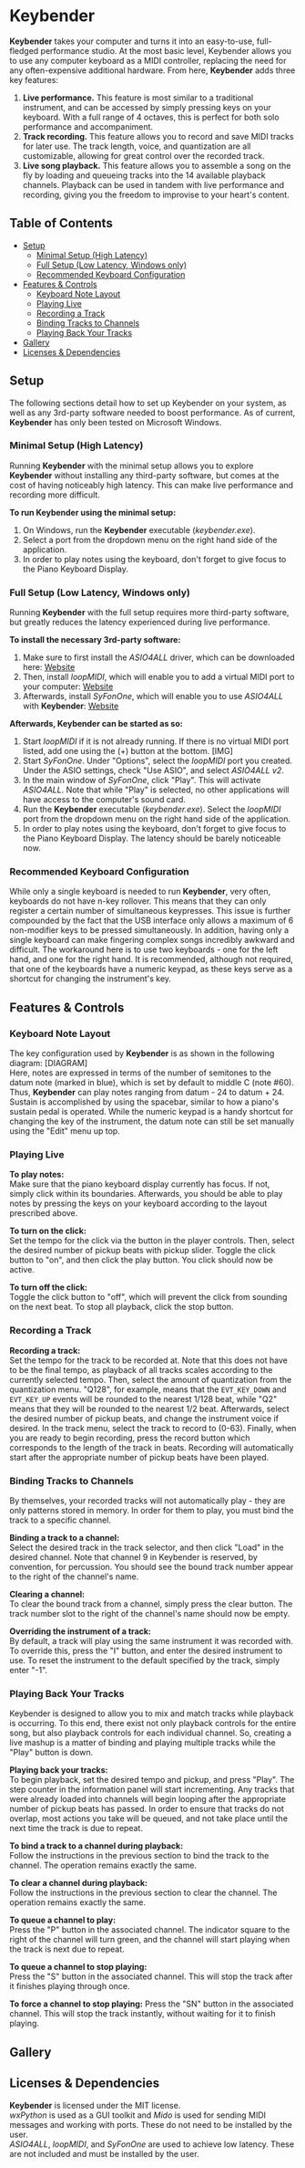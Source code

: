 # Keybender
**Keybender** takes your computer and turns it into an easy-to-use, full-fledged performance studio. At the most basic level, Keybender allows you to use any computer keyboard as a MIDI controller, replacing the need for any often-expensive additional hardware. From here, **Keybender** adds three key features:

1. **Live performance.** This feature is most similar to a traditional instrument, and can be accessed by simply pressing keys on your keyboard. With a full range of 4 octaves, this is perfect for both solo performance and accompaniment.
2. **Track recording.** This feature allows you to record and save MIDI tracks for later use. The track length, voice, and quantization are all customizable, allowing for great control over the recorded track.
3. **Live song playback.** This feature allows you to assemble a song on the fly by loading and queueing tracks into the 14 available playback channels. Playback can be used in tandem with live performance and recording, giving you the freedom to improvise to your heart's content.

## Table of Contents
- [Setup](#id-setup)
  - [Minimal Setup (High Latency)](#id-setup-min)
  - [Full Setup (Low Latency, Windows only)](#id-setup-full)
  - [Recommended Keyboard Configuration](#id-keyboard-config)
- [Features & Controls](#id-features)
  - [Keyboard Note Layout](#id-keyboard-layout)
  - [Playing Live](#id-playing-live)
  - [Recording a Track](#id-recording)
  - [Binding Tracks to Channels](#id-binding-tracks)
  - [Playing Back Your Tracks](#id-playing-tracks)
- [Gallery](#id-gallery)
- [Licenses & Dependencies](#id-licenses)

## <div id='id-setup'/>Setup
The following sections detail how to set up Keybender on your system, as well as any 3rd-party software needed to boost performance. As of current, **Keybender** has only been tested on Microsoft Windows.

### <div id='id-setup-min'/>Minimal Setup (High Latency)
Running **Keybender** with the minimal setup allows you to explore **Keybender** without installing any third-party software, but comes at the cost of having noticeably high  latency. This can make live performance and recording more difficult.

**To run Keybender using the minimal setup:**

1. On Windows, run the **Keybender** executable (*keybender.exe*).
2. Select a port from the dropdown menu on the right hand side of the application.
3. In order to play notes using the keyboard, don't forget to give focus to the Piano Keyboard Display.

### <div id='id-setup-full'/>Full Setup (Low Latency, Windows only)
Running **Keybender** with the full setup requires more third-party software, but greatly reduces the latency experienced during live performance.

**To install the necessary 3rd-party software:**

1. Make sure to first install the *ASIO4ALL* driver, which can be downloaded here: [Website](http://www.asio4all.com/)
2. Then, install *loopMIDI*, which will enable you to add a virtual MIDI port to your computer: [Website](http://www.tobias-erichsen.de/software/loopmidi.html)
3. Afterwards, install *SyFonOne*, which will enable you to use *ASIO4ALL* with **Keybender**: [Website](http://www.synthfont.com/About_SyFonOne.html)

**Afterwards, Keybender can be started as so:**

1. Start *loopMIDI* if it is not already running. If there is no virtual MIDI port listed, add one using the (+) button at the bottom. [IMG]
2. Start *SyFonOne*. Under "Options", select the *loopMIDI* port you created. Under the ASIO settings, check "Use ASIO", and select *ASIO4ALL v2*.
3. In the main window of *SyFonOne*, click "Play". This will activate *ASIO4ALL*. Note that while "Play" is selected, no other applications will have access to the computer's sound card.
4. Run the **Keybender** executable (*keybender.exe*). Select the *loopMIDI* port from the dropdown menu on the right hand side of the application.
5. In order to play notes using the keyboard, don't forget to give focus to the Piano Keyboard Display. The latency should be barely noticeable now.

### <div id='id-keyboard-config'/>Recommended Keyboard Configuration
While only a single keyboard is needed to run **Keybender**, very often, keyboards do not have n-key rollover. This means that they can only register a certain number of simultaneous keypresses. This issue is further compounded by the fact that the USB interface only allows a maximum of 6 non-modifier keys to be pressed simultaneously. In addition, having only a single keyboard can make fingering complex songs incredibly awkward and difficult. The workaround here is to use two keyboards - one for the left hand, and one for the right hand. It is recommended, although not required, that one of the keyboards have a numeric keypad, as these keys serve as a shortcut for changing the instrument's key.

## <div id='id-features'/>Features & Controls

### <div id='id-keyboard-layout'/>Keyboard Note Layout
The key configuration used by **Keybender** is as shown in the following diagram:
[DIAGRAM]  
Here, notes are expressed in terms of the number of semitones to the datum note (marked in blue), which is set by default to middle C (note #60). Thus, **Keybender** can play notes ranging from datum - 24 to datum + 24. Sustain is accomplished by using the spacebar, similar to how a piano's sustain pedal is operated. While the numeric keypad is a handy shortcut for changing the key of the instrument, the datum note can still be set manually using the "Edit" menu up top.

### <div id='id-playing-live'/>Playing Live

**To play notes:**  
Make sure that the piano keyboard display currently has focus. If not, simply click within its boundaries. Afterwards, you should be able to play notes by pressing the keys on your keyboard according to the layout prescribed above.

**To turn on the click:**  
Set the tempo for the click via the button in the player controls. Then, select the desired number of pickup beats with pickup slider. Toggle the click button to "on", and then click the play button. You click should now be active.

**To turn off the click:**  
Toggle the click button to "off", which will prevent the click from sounding on the next beat. To stop all playback, click the stop button.

### <div id='id-recording'/>Recording a Track
**Recording a track:**  
Set the tempo for the track to be recorded at. Note that this does not have to be the final tempo, as playback of all tracks scales according to the currently selected tempo. Then, select the amount of quantization from the quantization menu. "Q128", for example, means that the `EVT_KEY_DOWN` and `EVT_KEY_UP` events will be rounded to the nearest 1/128 beat, while "Q2" means that they will be rounded to the nearest 1/2 beat. Afterwards, select the desired number of pickup beats, and change the instrument voice if desired. In the track menu, select the track to record to (0-63). Finally, when you are ready to begin recording, press the record button which corresponds to the length of the track in beats. Recording will automatically start after the appropriate number of pickup beats have been played.

### <div id='id-binding-tracks'/>Binding Tracks to Channels
By themselves, your recorded tracks will not automatically play - they are only patterns stored in memory. In order for them to play, you must bind the track to a specific channel.

**Binding a track to a channel:**  
Select the desired track in the track selector, and then click "Load" in the desired channel. Note that channel 9 in Keybender is reserved, by convention, for percussion. You should see the bound track number appear to the right of the channel's name.

**Clearing a channel:**  
To clear the bound track from a channel, simply press the clear button. The track number slot to the right of the channel's name should now be empty.

**Overriding the instrument of a track:**  
By default, a track will play using the same instrument it was recorded with. To override this, press the "I" button, and enter the desired instrument to use. To reset the instrument to the default specified by the track, simply enter "-1".

### <div id='id-playing-tracks'/>Playing Back Your Tracks
Keybender is designed to allow you to mix and match tracks while playback is occurring. To this end, there exist not only playback controls for the entire song, but also playback controls for each individual channel. So, creating a live mashup is a matter of binding and playing multiple tracks while the "Play" button is down.

**Playing back your tracks:**  
To begin playback, set the desired tempo and pickup, and press "Play". The step counter in the information panel will start incrementing. Any tracks that were already loaded into channels will begin looping after the appropriate number of pickup beats has passed. In order to ensure that tracks do not overlap, most actions you take will be queued, and not take place until the next time the track is due to repeat.

**To bind a track to a channel during playback:**  
Follow the instructions in the previous section to bind the track to the channel. The operation remains exactly the same.

**To clear a channel during playback:**  
Follow the instructions in the previous section to clear the channel. The operation remains exactly the same.

**To queue a channel to play:**  
Press the "P" button in the associated channel. The indicator square to the right of the channel will turn green, and the channel will start playing when the track is next due to repeat.

**To queue a channel to stop playing:**  
Press the "S" button in the associated channel. This will stop the track after it finishes playing through once.

**To force a channel to stop playing:** 
Press the "SN" button in the associated channel. This will stop the track instantly, without waiting for it to finish playing.

## <div id='id-gallery'/>Gallery

## <div id='id-licenses'/>Licenses & Dependencies
**Keybender** is licensed under the MIT license.  
*wxPython* is used as a GUI toolkit and *Mido* is used for sending MIDI messages and working with ports. These do not need to be installed by the user.  
*ASIO4ALL*, *loopMIDI*, and *SyFonOne* are used to achieve low latency. These are not included and must be installed by the user.
